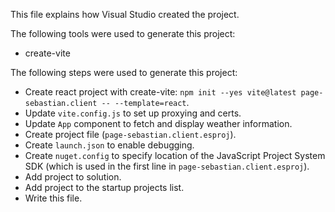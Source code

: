 This file explains how Visual Studio created the project.

The following tools were used to generate this project:
- create-vite

The following steps were used to generate this project:
- Create react project with create-vite: `npm init --yes vite@latest page-sebastian.client -- --template=react`.
- Update `vite.config.js` to set up proxying and certs.
- Update `App` component to fetch and display weather information.
- Create project file (`page-sebastian.client.esproj`).
- Create `launch.json` to enable debugging.
- Create `nuget.config` to specify location of the JavaScript Project System SDK (which is used in the first line in `page-sebastian.client.esproj`).
- Add project to solution.
- Add project to the startup projects list.
- Write this file.
